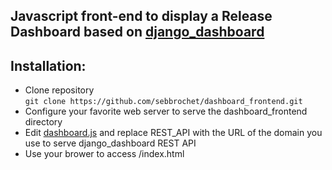 ## Javascript front-end to display a Release Dashboard based on [django_dashboard](https://github.com/sebbrochet/django_dashboard)

Installation:
-------------
* Clone repository   
`git clone https://github.com/sebbrochet/dashboard_frontend.git`
* Configure your favorite web server to serve the dashboard_frontend directory
* Edit [dashboard.js](https://github.com/sebbrochet/dashboard_frontend/blob/master/javascripts/dashboard.js) and replace REST_API with the URL of the domain you use to serve django_dashboard REST API  
* Use your brower to access <yourdomain>/index.html   
